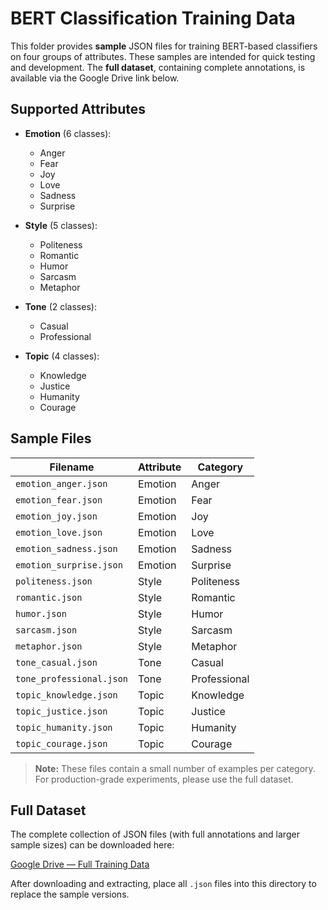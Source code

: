 # BERT Classification Training Data

This folder provides **sample** JSON files for training BERT-based classifiers on four groups of attributes. These samples are intended for quick testing and development. The **full dataset**, containing complete annotations, is available via the Google Drive link below.

## Supported Attributes

* **Emotion** (6 classes):

  * Anger
  * Fear
  * Joy
  * Love
  * Sadness
  * Surprise

* **Style** (5 classes):

  * Politeness
  * Romantic
  * Humor
  * Sarcasm
  * Metaphor

* **Tone** (2 classes):

  * Casual
  * Professional

* **Topic** (4 classes):

  * Knowledge
  * Justice
  * Humanity
  * Courage

## Sample Files

| Filename                 | Attribute | Category     |
| ------------------------ | --------- | ------------ |
| `emotion_anger.json`     | Emotion   | Anger        |
| `emotion_fear.json`      | Emotion   | Fear         |
| `emotion_joy.json`       | Emotion   | Joy          |
| `emotion_love.json`      | Emotion   | Love         |
| `emotion_sadness.json`   | Emotion   | Sadness      |
| `emotion_surprise.json`  | Emotion   | Surprise     |
| `politeness.json`        | Style     | Politeness   |
| `romantic.json`          | Style     | Romantic     |
| `humor.json`             | Style     | Humor        |
| `sarcasm.json`           | Style     | Sarcasm      |
| `metaphor.json`          | Style     | Metaphor     |
| `tone_casual.json`       | Tone      | Casual       |
| `tone_professional.json` | Tone      | Professional |
| `topic_knowledge.json`   | Topic     | Knowledge    |
| `topic_justice.json`     | Topic     | Justice      |
| `topic_humanity.json`    | Topic     | Humanity     |
| `topic_courage.json`     | Topic     | Courage      |

> **Note:** These files contain a small number of examples per category. For production-grade experiments, please use the full dataset.

## Full Dataset

The complete collection of JSON files (with full annotations and larger sample sizes) can be downloaded here:

[Google Drive — Full Training Data](https://drive.google.com/drive/folders/1-yeNoXjj4BO2ADxW7ABTGHGuq_lfHG92?dmr=1&ec=wgc-drive-hero-goto)

After downloading and extracting, place all `.json` files into this directory to replace the sample versions.

